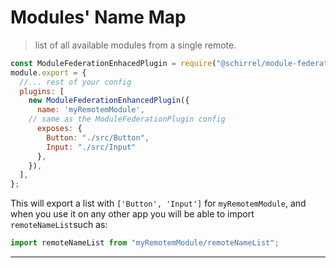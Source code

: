 # Modules' Name Map
> list of all available modules from a single remote. 
 
```js
const ModuleFederationEnhacedPlugin = require("@schirrel/module-federation-enhanced-plugin");
module.export = {
  //... rest of your config
  plugins: [
    new ModuleFederationEnhancedPlugin({
      name: 'myRemotemModule',
    // same as the ModuleFederationPlugin config
      exposes: {
        Button: "./src/Button",
        Input: "./src/Input"
      },
    }),
  ],
};
```
This will export a list with `['Button', 'Input']` for `myRemotemModule`, and when you use it on any other app you will be able to import `remoteNameList`such as:

```js
import remoteNameList from "myRemotemModule/remoteNameList";
```
______________________________________________________
